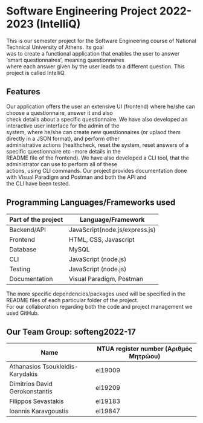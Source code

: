 # Software Engineering Project 2022-2023 (IntelliQ)
   
This is our semester project for the Software Engineering course of National Technical University of Athens. Its goal  
was to create a functional application that enables the user to answer 'smart questionnaires', meaning questionnaires  
where each answer given by the user leads to a different question. This project is called IntelliQ.    

##  Features   
Our application offers the user an extensive UI (frontend) where he/she can choose a questionnaire, answer it and also  
check details about a specific questionnaire. We have also developed an interactive user interface for the admin of the  
system, where he/she can create new questionnaires (or uplaod them directly in a JSON format), and perform other    
administrative actions (healthcheck, reset the system, reset answers of a specific questionnaire etc -more details in the  
README file of the frontend). We have also developed a CLI tool, that the administrator can use to perform all of these  
actions, using CLI commands. Our project provides documentation done with Visual Paradigm and Postman and both the API and   
the CLI have been tested.     

##  Programming Languages/Frameworks used   
| Part of the project  | Language/Framework |
| ------------- | ------------- |
| Backend/API  | JavaScript(node.js/express.js)  |
| Frontend  | HTML, CSS, Javascript  |   
| Database  | MySQL  |  
| CLI  | JavaScript (node.js)  |    
| Testing  | JavaScript (node.js)  |  
| Documentation  | Visual Paradigm, Postman  |

The more specific dependencies/packages used will be specified in the README files of each particular folder of the project.      
For our collaboration regarding both the code and project management we used GitHub.  

##  Our Team   Group: softeng2022-17  
| Name  | NTUA register number (Αριθμός Μητρώου) |
| ------------- | ------------- |
|  Athanasios Tsoukleidis-Karydakis | el19009  |
|  Dimitrios David Gerokonstantis  | el19209  |   
|  Filippos Sevastakis  |  el19183 |  
| Ioannis Karavgoustis  |  el19847 |    
  


